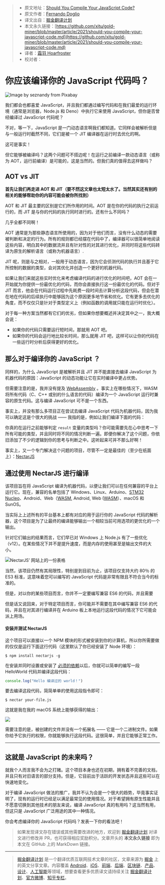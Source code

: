> * 原文地址：[Should You Compile Your JavaScript Code?](https://blog.bitsrc.io/should-you-compile-your-javascript-code-a857ad2e3032)
> * 原文作者：[Fernando Doglio](https://medium.com/@deleteman123)
> * 译文出自：[掘金翻译计划](https://github.com/xitu/gold-miner)
> * 本文永久链接：[https://github.com/xitu/gold-miner/blob/master/article/2021/should-you-compile-your-javascript-code.md](https://github.com/xitu/gold-miner/blob/master/article/2021/should-you-compile-your-javascript-code.md)
> * 译者：[霜羽 Hoarfroster](https://github.com/PassionPenguin)
> * 校对者：

# 你应该编译你的 JavaScript 代码吗？

![Image by [seznandy](https://pixabay.com/users/seznandy-15803435/?utm_source=link-attribution&utm_medium=referral&utm_campaign=image&utm_content=5093898) from [Pixabay](https://pixabay.com/?utm_source=link-attribution&utm_medium=referral&utm_campaign=image&utm_content=5093898)](https://cdn-images-1.medium.com/max/3840/1*_7N-LnDFVgKcgEgzczZVmg.jpeg)

我们都会也都喜爱 JavaScript，并且我们都通过编写代码和在我们最爱的运行环境（通常是浏览器，Node.js 和 Deno）中执行它来使用 JavaScript，但你是否曾经编译过 JavaScript 代码呢？

不对，等一下，JavaScript 是一门动态语言啊我们都知道。它同样会被解析但是与一般运行时截然不同，它们是被一个 JIT 编译器在运行时去优化的啊。

这可是事实！

但它能够被编译吗？这两个问题可不搭边呢！在运行之前编译一款动态语言（或称为 AOT，运行前编译）是可能的，这是当然的。但我们真的值得去这样做吗？

## AOT vs JIT

**首先让我们再走进 AOT 和 JIT（要不然这文章也太短太水了。当然其实还有别的相关的能够帮助你的内容可能会被你所找到）**

AOT 和 JIT 最主要的区别是它们所作用的时间。AOT 是在你的代码的执行之前运行的，而 JIT 是与你的代码的执行同时进行的。还有什么不同吗？

几乎全都不同啊！

AOT 通常是为那些静态语言所使用的，因为对于他们而言，没有什么动态的需要被判断和决定的行为。所有的规则都已经摆在代码中了，编译器可以很简单地阅读这些内容，明白其中的数据流并且有针对性的对其进行优化，并同时将这些代码转译为原生的解析语言（或称为机器语言）.

JIT 呢，则是与之相对，一般用于动态语言，因为它会侦测代码的执行并且基于它所控制的数据的类型，会对其优化并创造一个更好的机器代码。

如果让我们来就这些实时优化来考虑编译代码的进行优化的时间吧，AOT 会在一开始就为你提供一份最优化的代码，而你会直接执行这一份最优化的代码。但对于 JIT 而言，他会在代码运行过程中先耗费一段时间去计算分析这段代码，但会在潜在地在代码的后续执行中能够因为这个原因更多地节省和优化。它有更多去优化的角度，而不仅仅只是针对于类型定义上（例如函数的调用就只能在运行时优化）。

对于每一种方案当然都有它们的优劣，但如果你想要概述并决定其中之一，我大概会说：

* 如果你的代码只需要运行短时间，那就用 AOT 吧。
* 如果你的代码会运行地比较长时间，那么就用 JIT 吧，这样可以让你的代码在一些运行时分析后获得更好的优化。

## 那么对于编译你的 JavaScript ？

同样的，为什么 JavaScript 是被解析并且 JIT 并不能直接去编译 JavaScript 为机器代码的原因：JavaScript 的动态功能让它在实时编译中更占优势。

但需要注意的是，我并没有提及 [WebAssembly](https://blog.bitsrc.io/whats-wrong-with-web-assembly-3b9abb671ec2) 。事实上在哪些情况下，WASM 将所有代码（C、C++ 或别的什么语言的代码）编译为一个 JavaScript 运行时兼容的原生代码。这与编译 JavaScript 可不是一个东西。

事实上，并没有那么多项目正在尝试去编译 JavaScript 代码为机器代码，因为我可以确定这是个很大的挑战 —— 我指的是，例如让我们编译下面的代码：

你真的在运行之前能够判定 `result` 变量的类型吗？你可能需要先在心中思考一下所有可能的类型，并且同时将不同的情况判断一遍。即便你解决了这个问题，你依旧添加了不少的逻辑到你的思考与判断之中。这听起来可并不那么好啊！

事实上，又一个专门解决这个问题的项目，尽管不一定是最佳的（至少在纸面上）：[NectarJS](https://github.com/NectarJS/nectarjs)

## 通过使用 NectarJS 进行编译

该项目旨在将 JavaScript 编译为机器代码，以便让我们可以在任何兼容的平台上运行它。现在，兼容的名单包括了 Windows、Linux、Arduino、[STM32 Nucleo](https://www.st.comenevaluation-toolsstm32-nucleo-boards.html)、Android、Web（[WASM](https://www.st.com/en/evaluation-tools/stm32-nucleo-boards.html), Android, Web ([WASM](https://blog.bitsrc.io/whats-wrong-with-web-assembly-3b9abb671ec2)）、macOS 和 SunOS。

当实际上上述所有的平台基本上都有对应的用于运行你的 JavaScript 代码的解析器，这个项目是为了让最终的编译能够输出一个相较当前可用选项的更优化的一个输出。

针对它们输出的结果而言，它们早已对 Windows 上 Node.js 有了一些优化（v12）。在某些情况下并不是提升速度，而是内存的使用甚至是输出文件的大小。

![NectarJS’ 网站上的一份表格](https://cdn-images-1.medium.com/max/3036/1*HyX7ShDvXey6u9mo9_3ezg.png)

当然，该项目仍然有其局限性，特别是到目前为止，该项目仅支持大约 80％ 的 ES3 标准，这意味着您可以编写的 JavaScript 代码是非常有限且不符合当今的标准的。

但是，对以你的某些项目而言，你并不一定要编写兼容 ES6 的代码，并且需要

但是话又说回来，对于特定项目而言，你可能并不需要在其中编写兼容 ES6 的代码，并且在对其进行编译并在 Arduino 板上本地运行这段代码的情况下它可能会派上用场。

#### 安装并测试 NectarJS

这个项目可以直接以一个 NPM 模块的形式被安装到你的计算机，所以你所需要做的仅仅是运行下面这行代码（这里默认了你已经安装了 Node 环境）：

```
$ npm install nectarjs -g
```

在安装并同时设置或安装了 [必须的依赖](https://github.com/NectarJS/nectarjs/blob/master/docs/ADVANCED_USAGE.md#requirements-and-compilation)以后，你就可以简单的编写一段 HelloWorld 代码并编译这段代码：

```JavaScript
console.log("Hello 编译过的 world！")
```

要去编译这段代码，简简单单的使用这段指令即可：

```
$ nectar your-file.js
```

这就是我在我的 macOS 系统上能够获得的输出：

![](https://cdn-images-1.medium.com/max/2028/1*7i_ihlwJ8Kx49n7v3wrePw.png)

需要注意的是，被创建的文件并没有一个拓展名 —— 它是一个二进制文件。如果你给予它执行的权限，你就能够执行这段代码。这很简单，并且它能够正常工作。

---

## 这就是 JavaScript 的未来吗？

就我个人而言我不会为之打赌。这个项目本身也还在初期，拥有着不完善的文档，并且只有对旧语言的部分支持。但是，它目前出于活跃的开发状态并且这些可以在快速地变化。

对于编译 JavaScript 做法的推广，我并不认为会是一个很大的趋势，毕竟事实证明了，现有的运行时已经足以满足最常见的使用情况。对于希望拥有原生性能并且不愿意切换到其他技术的朋友来说，编译 JavaScript 真的有用吗？这当然有用，但这只是 JavaScript 广泛用途的其中一种情况。

你会考虑编译你的 JavaScript 代码吗？发表一下你的看法吧！

> 如果发现译文存在错误或其他需要改进的地方，欢迎到 [掘金翻译计划](https://github.com/xitu/gold-miner) 对译文进行修改并 PR，也可获得相应奖励积分。文章开头的 **本文永久链接** 即为本文在 GitHub 上的 MarkDown 链接。

---

> [掘金翻译计划](https://github.com/xitu/gold-miner) 是一个翻译优质互联网技术文章的社区，文章来源为 [掘金](https://juejin.im) 上的英文分享文章。内容覆盖 [Android](https://github.com/xitu/gold-miner#android)、[iOS](https://github.com/xitu/gold-miner#ios)、[前端](https://github.com/xitu/gold-miner#前端)、[后端](https://github.com/xitu/gold-miner#后端)、[区块链](https://github.com/xitu/gold-miner#区块链)、[产品](https://github.com/xitu/gold-miner#产品)、[设计](https://github.com/xitu/gold-miner#设计)、[人工智能](https://github.com/xitu/gold-miner#人工智能)等领域，想要查看更多优质译文请持续关注 [掘金翻译计划](https://github.com/xitu/gold-miner)、[官方微博](http://weibo.com/juejinfanyi)、[知乎专栏](https://zhuanlan.zhihu.com/juejinfanyi)。
